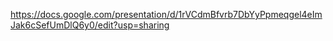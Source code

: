 https://docs.google.com/presentation/d/1rVCdmBfvrb7DbYyPpmeqgel4eImJak6cSefUmDlQ6y0/edit?usp=sharing
